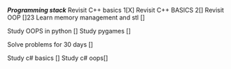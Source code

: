 ***Programming stack***
Revisit C++  basics 1[X]
Revisit C++ BASICS 2[]
Revisit OOP []23
Learn memory management and stl []

Study OOPS in python []
Study pygames []

Solve problems for 30 days []

Study c# basics []
Study c# oops[]


